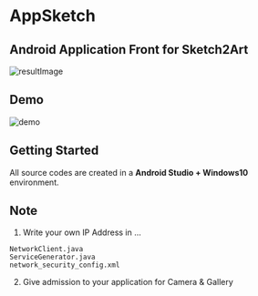 # AppSketch

## Android Application Front for Sketch2Art

![resultImage](https://user-images.githubusercontent.com/37070273/63467960-9b8d0580-c4a1-11e9-8558-b08fadb9e26a.jpg)

## Demo
![demo](https://user-images.githubusercontent.com/37070273/63469321-e3f9f280-c4a4-11e9-8c59-022e0e2ab54f.gif)

## Getting Started

All source codes are created in a **Android Studio + Windows10** environment.

## Note

1. Write your own IP Address in ...
```
NetworkClient.java
ServiceGenerator.java
network_security_config.xml
```

2. Give admission to your application for Camera & Gallery
